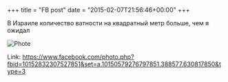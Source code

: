+++
title = "FB post"
date = "2015-02-07T21:56:46+00:00"
+++

В Израиле количество ватности на квадратный метр больше, чем я ожидал

![Phote](https://scontent.xx.fbcdn.net/v/t1.0-0/p130x130/10920947_10152832307527851_6773814598728785026_n.jpg?oh=5d2a98d4403f93c405df4851b1b14ff9&oe=596645CB)


Link: https://www.facebook.com/photo.php?fbid=10152832307527851&set=a.10150579276797851.388577.630817850&type=3
